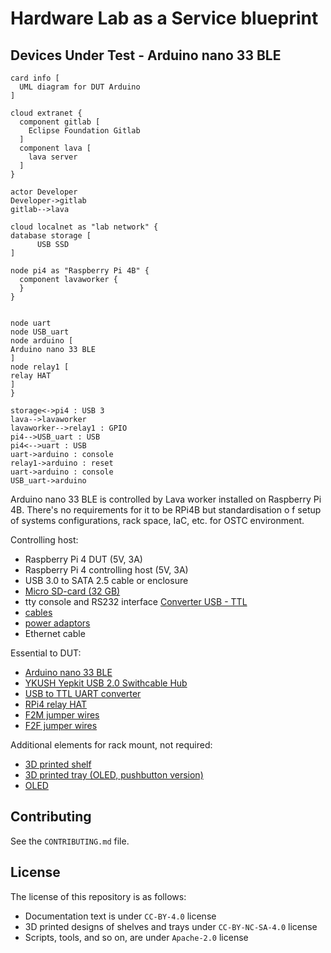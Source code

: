<!--
SPDX-FileCopyrightText: Huawei Inc.

SPDX-License-Identifier: CC-BY-4.0
-->
# Hardware Lab as a Service blueprint

## Devices Under Test - Arduino nano 33 BLE
```plantuml
card info [
  UML diagram for DUT Arduino
]

cloud extranet {
  component gitlab [
    Eclipse Foundation Gitlab
  ]
  component lava [
    lava server
  ]
}

actor Developer
Developer->gitlab
gitlab-->lava

cloud localnet as "lab network" {
database storage [
      USB SSD
] 

node pi4 as "Raspberry Pi 4B" {
  component lavaworker {
  }
}


node uart
node USB_uart
node arduino [
Arduino nano 33 BLE
]
node relay1 [
relay HAT
]
}

storage<->pi4 : USB 3
lava-->lavaworker
lavaworker-->relay1 : GPIO
pi4-->USB_uart : USB
pi4<-->uart : USB
uart->arduino : console
relay1->arduino : reset
uart->arduino : console
USB_uart->arduino
```

Arduino nano 33 BLE is controlled by Lava worker installed on Raspberry Pi 4B. There's no requirements for it to be RPi4B but standardisation o
f setup of systems configurations, rack space, IaC, etc. for OSTC environment.

Controlling host:
- Raspberry Pi 4 DUT (5V, 3A)
- Raspberry Pi 4 controlling host (5V, 3A)
- USB 3.0 to SATA 2.5 cable or enclosure
- [Micro SD-card (32 GB)](https://www.amazon.com/Sandisk-Ultra-Micro-UHS-I-Adapter/dp/B073K14CVB)
- tty console and RS232 interface [Converter USB - TTL](https://elty.pl/pl/p/Konwerter-USB-na-RS232RS485TTL-z-izolacja./2468?utm_source=ceneo&utm_medium=referral)
- [cables](https://www.x-kom.pl/p/64439-kabel-zasilajacy-gembird-przedluzacz-c13-c14-18m.html)
- [power adaptors](https://www.x-kom.pl/p/263244-kabel-zasilajacy-gembird-kabel-schuko-c14-15cm.html)
- Ethernet cable

Essential to DUT:
- [Arduino nano 33 BLE](https://kamami.pl/arduino-oryginalne-plytki/576014-arduino-nano-33-ble-sense-ze-zlaczami-plytka-z-mikrokontrolerem-nrf52840-modulem-ble-i-czujnikami.html?search_query=arduino&results=1896)
- [YKUSH Yepkit USB 2.0 Swithcable Hub](https://www.yepkit.com/products/ykush)
- [USB to TTL UART converter](https://www.amazon.pl/dp/B07WX2DSVB/?coliid=I9VCAX8JCO5BS&colid=EVVMW1H6DML2&psc=1&ref_=lv_ov_lig_dp_it)
- [RPi4 relay HAT](https://botland.com.pl/rozszerzenia-gpio-do-raspberry-pi/6804-rpi-relay-board-3-przekazniki-nakladka-dla-raspberry-pi-waveshare-11638-5904422371753.html)
- [F2M jumper wires](https://www.amazon.pl/dp/B07K8PVKBP/?coliid=I2LIB46FB8EO4I&colid=EVVMW1H6DML2&psc=1&ref_=lv_ov_lig_dp_it)
- [F2F jumper wires](https://www.amazon.pl/dp/B07KYHBVR7/?coliid=I2E8ALNGLDOVFB&colid=EVVMW1H6DML2&psc=1&ref_=lv_ov_lig_dp_it)


Additional elements for rack mount, not required:
- [3D printed shelf](https://gitlab.eclipse.org/pastanki/HLaaS/-/blob/main/3D_shelves/README.md)
- [3D printed tray (OLED, pushbutton version)](https://www.printables.com/model/69176-1u-raspberry-pi-rack-with-moduler-trays/files#preview)
- [OLED](https://www.amazon.de/gp/product/B07BDFXFRK)



## Contributing

See the `CONTRIBUTING.md` file.

## License

The license of this repository is as follows:

* Documentation text is under `CC-BY-4.0` license
* 3D printed designs of shelves and trays under `CC-BY-NC-SA-4.0` license
* Scripts, tools, and so on, are under `Apache-2.0` license


